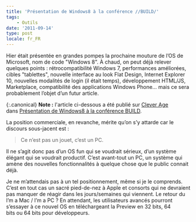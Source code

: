 ```yaml
---
title: 'Présentation de Windows8 à la conférence //BUILD/'
tags:
    - Outils
date: '2011-09-14'
type: post
locale: fr_FR
---
```


Hier était présentée en grandes pompes la prochaine mouture de l’OS de Microsoft, nom de code "Windows 8". À chaud, on peut déjà relever quelques points : rétrocompatibilité Windows 7, performances améliorées, cibles "tablettes", nouvelle interface au look <span lang="en">Flat Design</span>, Internet Explorer 10, nouvelles modalités de login (il était temps), développement HTML/JS, Marketplace, compatibilité des applications Windows Phone… mais ce sera probablement l’objet d’un futur article.

<!-- more -->

{:.canonical}
**Note&nbsp;:** l'article ci-dessous a été publié sur [Clever Age](http://www.clever-age.com/fr/) dans [Présentation de Windows8 à la conférence BUILD](https://blog.clever-age.com/fr/2011/09/14/presentation-de-windows8-a-la-conference-build/).

La position commerciale, en revanche, mérite qu’on s’y attarde car le discours sous-jacent est :

> Ce n’est pas un jouet, c’est un PC.

Il ne s’agit donc pas d’un OS fun qui se voudrait sérieux, d’un système élégant qui se voudrait productif. C’est avant-tout un PC, un système qui amène des nouvelles fonctionnalités à quelque chose que le public connait déjà.

Je ne m’attendais pas à un tel positionnement, même si je le comprends. C’est en tout cas un sacré pied-de-nez à Apple et consorts qui ne devraient pas manquer de réagir dans les jours/semaines qui viennent. Le retour du <span lang="en">I’m a Mac / I’m a PC</span> ? En attendant, les utilisateurs avancés pourront s’essayer à ce nouvel OS en téléchargeant la Preview en 32 bits, 64 bits ou 64 bits pour développeurs.
